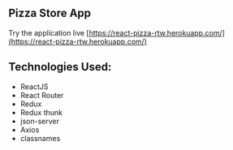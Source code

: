 ## Pizza Store App

Try the application live [https://react-pizza-rtw.herokuapp.com/](https://react-pizza-rtw.herokuapp.com/)

## Technologies Used:

- ReactJS
- React Router
- Redux
- Redux thunk
- json-server
- Axios
- classnames

